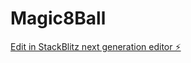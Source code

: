 # Magic8Ball

[Edit in StackBlitz next generation editor ⚡️](https://stackblitz.com/~/github.com/ThereseGlode/Magic8Ball)